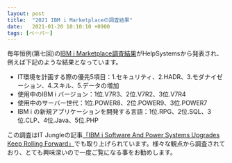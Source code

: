 ```yaml
---
layout: post
title:  "2021 IBM i Marketplaceの調査結果"
date:   2021-01-20 10:10:10 +0900
tags: [ペーパー]
---
```

毎年恒例(第七回)の[IBM i Marketplace調査結果](https://www.helpsystems.com/resources/guides/ibm-i-marketplace-survey-results)がHelpSystemsから発表され、例えば下記のような結果となっています。

* IT環境を計画する際の優先5項目：1.セキュリティ、2.HADR、3.モダナイゼーション、4.スキル、5.データの増加
* 使用中のIBM i バージョン：1位.V7R3、2位.V7R2、3位.V7R4
* 使用中のサーバー世代：1位.POWER8、2位.POWER9、3位.POWER7
* IBM i の新規アプリケーションを開発する言語：1位.RPG、2位.SQL、3位.CLP、4位.Java、5位.PHP

この調査はIT Jungleの記事[「IBM i Software And Power Systems Upgrades Keep Rolling Forward」](https://www.itjungle.com/2021/01/18/ibm-i-software-and-power-systems-upgrades-keep-rolling-forward/)でも取り上げられています。様々な観点から調査されており、とても興味深いので一度ご覧になる事をお勧めします。
